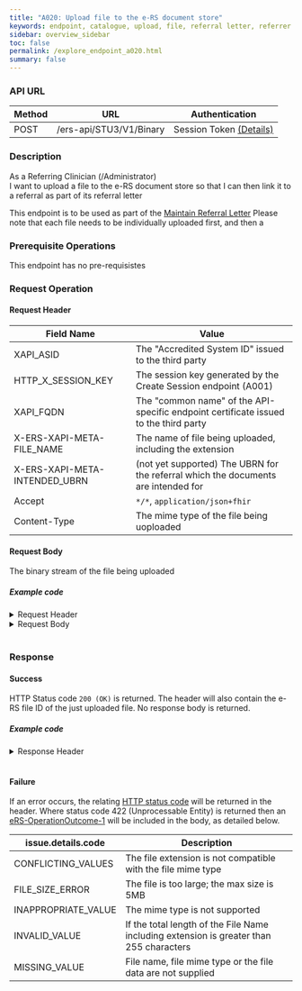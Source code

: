 ```yaml
---
title: "A020: Upload file to the e-RS document store"
keywords: endpoint, catalogue, upload, file, referral letter, referrer clinical information
sidebar: overview_sidebar
toc: false
permalink: /explore_endpoint_a020.html
summary: false
---
```


### API URL

<!-- Base URL (Dev3): `https://api.dev3.ers.ncrs.nhs.uk` -->

| Method | URL | Authentication |
| -------------| --- | ---------------- |
| POST | /ers-api/STU3/V1/Binary | Session Token [(Details)](develop_business_flow_bf001.html) |

### Description
As a Referring Clinician (/Administrator)  
I want to upload a file to the e-RS document store
so that I can then link it to a referral as part of its referral letter

This endpoint is to be used as part of the [Maintain Referral Letter](placeholder)
Please note that each file needs to be individually uploaded first, and then a

### Prerequisite Operations
This endpoint has no pre-requisistes

### Request Operation

#### Request Header

| Field Name | Value |
| ---- | ---- |
| XAPI_ASID | The "Accredited System ID" issued to the third party |
| HTTP_X_SESSION_KEY | The session key generated by the Create Session endpoint (A001)  |
| XAPI_FQDN | The "common name" of the API-specific endpoint certificate issued to the third party |
| X-ERS-XAPI-META-FILE_NAME  | The name of file being uploaded, including the extension|
| X-ERS-XAPI-META-INTENDED_UBRN | (not yet supported) The UBRN for the referral which the documents are intended for |
| Accept | `*/*`, `application/json+fhir` |
|Content-Type |	The mime type of the file being uoploaded |



#### Request Body
The binary stream of the file being uploaded

##### Example code

<details><summary>Request Header</summary>
<br>
  <pre>
    EXAMPLE CODE HERE
  </pre>
</details>

<details><summary>Request Body</summary>
<br>
  <pre>
    EXAMPLE CODE HERE
  </pre>
</details>
<br>

### Response

#### Success
HTTP Status code `200 (OK)` is returned. The header will also contain the e-RS file ID of the just uploaded file.
No response body is returned.

##### Example code
<details><summary>Response Header</summary>
<br>
  <pre>
    EXAMPLE CODE HERE
  </pre>
</details>
<br>

#### Failure
If an error occurs, the relating [HTTP status code](explore_error_messages.html) will be returned in the header.
Where status code 422 (Unprocessable Entity) is returned then an [eRS-OperationOutcome-1](https://fhir.nhs.uk/STU3/StructureDefinition/eRS-OperationOutcome-1) will be included in the body, as detailed below.  

| issue.details.code | Description |
| ------------------ | ------ |
| CONFLICTING_VALUES | The file extension is not compatible with the file mime type |
| FILE_SIZE_ERROR | The file is too large; the max size is 5MB |
| INAPPROPRIATE_VALUE | The mime type is not supported |
| INVALID_VALUE | If the total length of the File Name including extension is greater than 255 characters |
| MISSING_VALUE | File name,  file mime type or the file data are not supplied |
